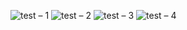 ![test – 1](https://user-images.githubusercontent.com/25367933/128406073-3c4e12d0-ee87-4ed5-9434-47417f09b688.png)
![test – 2](https://user-images.githubusercontent.com/25367933/128408379-dcc59b60-c0b1-4785-86a5-c87fc8bfe676.png)
![test – 3](https://user-images.githubusercontent.com/25367933/128408380-f50b709a-714b-4b9b-9f1c-1f79523eaed6.png)
![test – 4](https://user-images.githubusercontent.com/25367933/128408382-50e08ff2-623b-4960-ac93-223f574b7e73.png)
